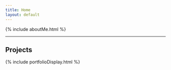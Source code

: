 ```yaml
---
title: Home
layout: default
---
```


{% include aboutMe.html %}

---

<section>
    <h1 class="custom">Projects</h1>
</section>
{% include portfolioDisplay.html %}
